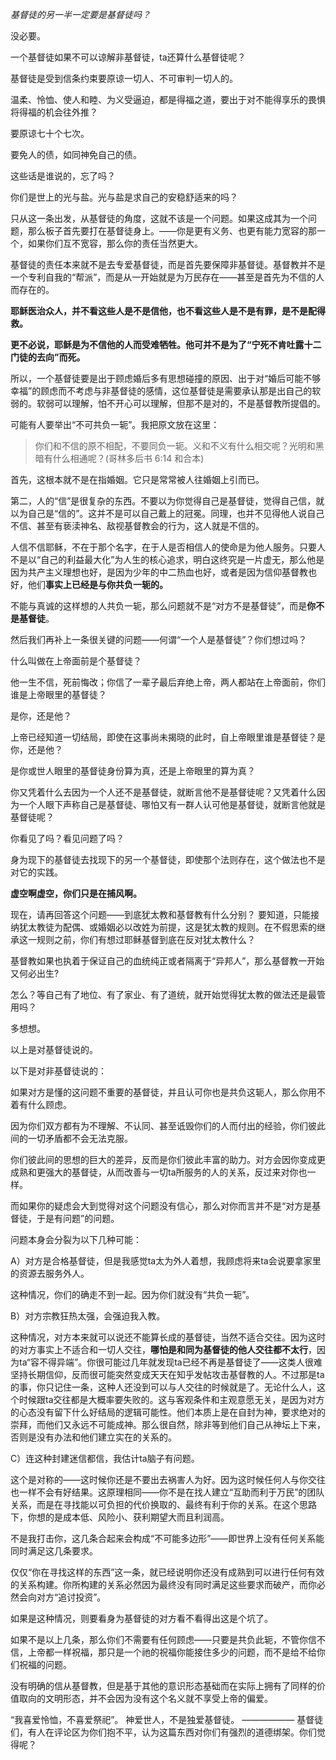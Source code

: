 *基督徒的另一半一定要是基督徒吗？*

没必要。

一个基督徒如果不可以谅解非基督徒，ta还算什么基督徒呢？

基督徒是受到信条约束要原谅一切人、不可审判一切人的。

温柔、怜恤、使人和睦、为义受逼迫，都是得福之道，要出于对不能得享乐的畏惧将得福的机会往外推？

要原谅七十个七次。

要免人的债，如同神免自己的债。

这些话是谁说的，忘了吗？

你们是世上的光与盐。光与盐是求自己的安稳舒适来的吗？

只从这一条出发，从基督徒的角度，这就不该是一个问题。如果这成其为一个问题，那么板子首先要打在基督徒身上。——你是更有义务、也更有能力宽容的那一个，如果你们互不宽容，那么你的责任当然更大。

基督徒的责任本来就不是去专爱基督徒，而是首先要保障非基督徒。基督教并不是一个专利自我的“帮派”，而是从一开始就是为万民存在——甚至是首先为不信的人而存在的。

**耶稣医治众人，并不看这些人是不是信他，也不看这些人是不是有罪，是不是配得救。**

**更不必说，耶稣是为不信他的人而受难牺牲。他可并不是为了“宁死不肯吐露十二门徒的去向”而死。**

所以，一个基督徒要是出于顾虑婚后多有思想碰撞的原因、出于对“婚后可能不够幸福”的顾虑而不考虑与非基督徒的感情，这位基督徒是需要承认那是出自己的软弱的。软弱可以理解，怕不开心可以理解，但那不是对的，不是基督教所提倡的。

可能有人要举出“不可共负一轭”。我把原文放在这里：

>你们和不信的原不相配，不要同负一轭。义和不义有什么相交呢？光明和黑暗有什么相通呢？(哥林多后书 6:14 和合本)

首先，这根本就不是在指婚姻。它只是常常被人往婚姻上引而已。

第二，人的“信”是很复杂的东西。不要以为你觉得自己是基督徒，觉得自己信，就以为自己是“信的”。这并不是可以自己戴上的冠冕。同理，也并不见得他人说自己不信、甚至有亵渎神名、敌视基督教会的行为，这人就是不信的。

人信不信耶稣，不在于那个名字，在于人是否相信人的使命是为他人服务。只要人不是以“自己的利益最大化”为人生的核心追求，明白这终究是一片虚无，那么他是因为共产主义理想也好，是因为少年的中二热血也好，或者是因为信仰基督教也好，他们**事实上已经是与你共负一轭的。**

不能与真诚的这样想的人共负一轭，那么问题就不是“对方不是基督徒”，而是**你不是基督徒**。

然后我们再补上一条很关键的问题——何谓“一个人是基督徒”？你们想过吗？

什么叫做在上帝面前是个基督徒？

他一生不信，死前悔改；你信了一辈子最后弃绝上帝，两人都站在上帝面前，你们谁是上帝眼里的基督徒？

是你，还是他？

上帝已经知道一切结局，即使在这事尚未揭晓的此时，自上帝眼里谁是基督徒？是你，还是他？

是你或世人眼里的基督徒身份算为真，还是上帝眼里的算为真？

你又凭着什么去因为一个人还不是基督徒，就断言他不是基督徒呢？又凭着什么因为一个人眼下声称自己是基督徒、哪怕又有一群人认可他是基督徒，就断言他就是基督徒呢？

你看见了吗？看见问题了吗？

身为现下的基督徒去找现下的另一个基督徒，即使那个法则存在，这个做法也不是对它的实践。

**虚空啊虚空，你们只是在捕风啊。**

现在，请再回答这个问题——到底犹太教和基督教有什么分别？
要知道，只能接纳犹太教徒为配偶、或婚姻必以改姓为前提，这是犹太教的规则。在不假思索的继承这一规则之前，你们有想过耶稣基督到底在反对犹太教什么？

基督教如果也执着于保证自己的血统纯正或者隔离于“异邦人”，那么基督教一开始又何必出生?

怎么？等自己有了地位、有了家业、有了道统，就开始觉得犹太教的做法还是最管用吗？

多想想。

以上是对基督徒说的。


以下是对非基督徒说的：

如果对方是懂的这问题不重要的基督徒，并且认可你也是共负这轭人，那么你用不着有什么顾虑。

因为你们双方都有为不理解、不认同、甚至诋毁你们的人而付出的经验，你们彼此间的一切矛盾都不会无法克服。

你们彼此间的思想的巨大的差异，反而是你们彼此丰富的助力。对方会因你变成更成熟和更强大的基督徒，从而改善与一切ta所服务的人的关系，反过来对你也一样。

而如果你的疑虑会大到觉得对这个问题没有信心，那么对你而言并不是“对方是基督徒，于是有问题”的问题。

问题本身会分裂为以下几种可能：

A）对方是合格基督徒，但是我感觉ta太为外人着想，我顾虑将来ta会说要拿家里的资源去服务外人。

这种情况，你们的确走不到一起。因为你们就没有“共负一轭”。

B）对方宗教狂热太强，会强迫我入教。

这种情况，对方本来就可以说还不能算长成的基督徒，当然不适合交往。因为这时的对方事实上不适合和一切人交往，**哪怕是和同为基督徒的他人交往都不太行**，因为ta“容不得异端”。你很可能过几年就发现ta已经不再是基督徒了——这类人很难坚持长期信仰，反而很可能突然变成天天在知乎发帖攻击基督教的人。不过那是ta的事，你只记住一条，这种人还没到可以与人交往的时候就是了。无论什么人，这个时候跟ta交往都是大概率要失败的。这与客观条件和主观意愿无关，是因为对方的心态没有留下什么好结局的逻辑可能性。他们本质上是在自封为神，要求绝对的崇拜，而他们又永远不可能成神。那么很自然，除非等到他们自己从神坛上下来，否则是没有办法和他们建立实在的关系的。

C）连这种封建迷信都信，我估计ta脑子有问题。

这个是对称的——这时候你还是不要出去祸害人为好。因为这时候任何人与你交往也一样不会有好结果。这原理相同——你不是在找人建立“互助而利于万民”的团队关系，而是在寻找能以可负担的代价换取的、最终有利于你的关系。在这个思路下，你想的是成本低、风险小、获利期望大而且利润高。

不是我打击你，这几条合起来会构成“不可能多边形”——即世界上没有任何关系能同时满足这几条要求。

仅仅“你在寻找这样的东西”这一条，就已经说明你还没有成熟到可以进行任何有效的关系构建。你所构建的关系必然因为最终没有同时满足这些要求而破产，而你必然会向对方“追讨投资”。

如果是这种情况，则要看身为基督徒的对方看不看得出这是个坑了。

如果不是以上几条，那么你们不需要有任何顾虑——只要是共负此轭，不管你信不信，上帝都一样祝福，那只是一个祂的祝福你能接住多少的问题，而不是给不给你们祝福的问题。

没有明确的信从基督教，但是基于其他的意识形态基础而在实际上拥有了同样的价值取向的文明形态，并不会因为没有这个名义就不享受上帝的偏爱。

“我喜爱怜恤，不喜爱祭祀”。
神爱世人，不是独爱基督徒。
——————
基督徒们，有人在评论区为你们抱不平，认为这篇东西对你们有强烈的道德绑架。你们觉得呢？